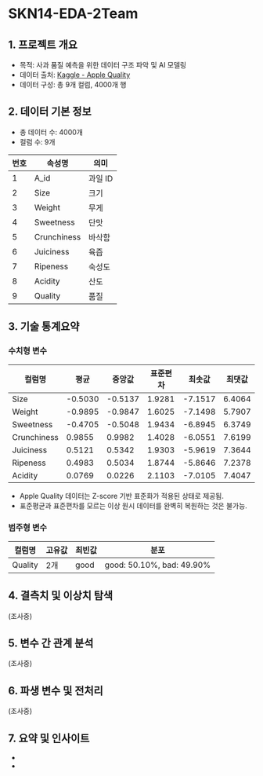 # SKN14-EDA-2Team

## 1. 프로젝트 개요
- 목적: 사과 품질 예측을 위한 데이터 구조 파악 및 AI 모델링
- 데이터 출처: [Kaggle - Apple Quality](https://www.kaggle.com/datasets/nelgiriyewithana/apple-quality)
- 데이터 구성: 총 9개 컬럼, 4000개 행

## 2. 데이터 기본 정보
- 총 데이터 수: 4000개
- 컬럼 수: 9개

| 번호 | 속성명         | 의미              |
|------|-------------|------------------|
| 1    | A_id        | 과일 ID           |
| 2    | Size        | 크기              |
| 3    | Weight      | 무게              |
| 4    | Sweetness   | 단맛              |
| 5    | Crunchiness | 바삭함             |
| 6    | Juiciness   | 육즙              |
| 7    | Ripeness    | 숙성도             |
| 8    | Acidity     | 산도              |
| 9    | Quality     | 품질              |

## 3. 기술 통계요약

### 수치형 변수
| 컬럼명        | 평균      | 중앙값     | 표준편차    | 최솟값      | 최댓값     |
|--------------|----------|----------|-----------|-----------|-----------|
| Size         | -0.5030  | -0.5137  | 1.9281    | -7.1517   | 6.4064    |
| Weight       | -0.9895  | -0.9847  | 1.6025    | -7.1498   | 5.7907    |
| Sweetness    | -0.4705  | -0.5048  | 1.9434    | -6.8945   | 6.3749    |
| Crunchiness  | 0.9855   | 0.9982   | 1.4028    | -6.0551   | 7.6199    |
| Juiciness    | 0.5121   | 0.5342   | 1.9303    | -5.9619   | 7.3644    |
| Ripeness     | 0.4983   | 0.5034   | 1.8744    | -5.8646   | 7.2378    |
| Acidity      | 0.0769   | 0.0226   | 2.1103    | -7.0105   | 7.4047    |


- Apple Quality 데이터는 Z-score 기반 표준화가 적용된 상태로 제공됨.
- 표준평균과 표준편차를 모르는 이상 원시 데이터를 완벽히 복원하는 것은 불가능.

### 범주형 변수
| 컬럼명     | 고유값   | 최빈값  | 분포                           |
|-----------|--------|--------|------------------------------|
| Quality    | 2개    | good   | good: 50.10%, bad: 49.90%    |

## 4. 결측치 및 이상치 탐색
(조사중)

## 5. 변수 간 관계 분석
(조사중)

## 6. 파생 변수 및 전처리
(조사중)

## 7. 요약 및 인사이트
-
-